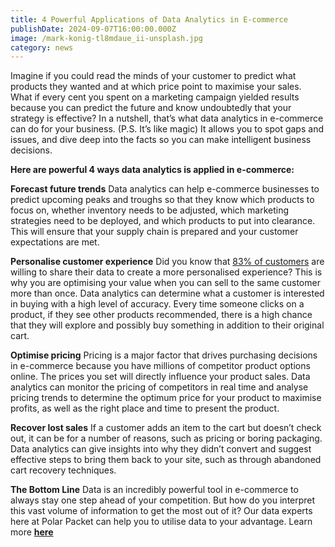 ```yaml
---
title: 4 Powerful Applications of Data Analytics in E-commerce
publishDate: 2024-09-07T16:00:00.000Z
image: /mark-konig-tl8mdaue_ii-unsplash.jpg
category: news
---
```


Imagine if you could read the minds of your customer to predict what products they wanted and at which price point to maximise your sales.
What if every cent you spent on a marketing campaign yielded results because you can predict the future and know undoubtedly that your strategy is effective?
In a nutshell, that’s what data analytics in e-commerce can do for your business. (P.S. It’s like magic)
It allows you to spot gaps and issues, and dive deep into the facts so you can make intelligent business decisions.

**Here are powerful 4 ways data analytics is applied in e-commerce:**

**Forecast future trends**
Data analytics can help e-commerce businesses to predict upcoming peaks and troughs so that they know which products to focus on, whether inventory needs to be adjusted, which marketing strategies need to be deployed, and which products to put into clearance.
This will ensure that your supply chain is prepared and your customer expectations are met.

**Personalise customer experience**
Did you know that [83% of customers](https://www.accenture.com/_acnmedia/PDF-77/Accenture-Pulse-Survey.pdf) are willing to share their data to create a more personalised experience? This is why you are optimising your value when you can sell to the same customer more than once.
Data analytics can determine what a customer is interested in buying with a high level of accuracy. Every time someone clicks on a product, if they see other products recommended, there is a high chance that they will explore and possibly buy something in addition to their original cart.

**Optimise pricing**
Pricing is a major factor that drives purchasing decisions in e-commerce because you have millions of competitor product options online. The prices you set will directly influence your product sales.
Data analytics can monitor the pricing of competitors in real time and analyse pricing trends to determine the optimum price for your product to maximise profits, as well as the right place and time to present the product.

**Recover lost sales**
If a customer adds an item to the cart but doesn’t check out, it can be for a number of reasons, such as pricing or boring packaging.
Data analytics can give insights into why they didn’t convert and suggest effective steps to bring them back to your site, such as through abandoned cart recovery techniques.

**The Bottom Line**
Data is an incredibly powerful tool in e-commerce to always stay one step ahead of your competition.
But how do you interpret this vast volume of information to get the most out of it?
Our data experts here at Polar Packet can help you to utilise data to your advantage. Learn more **[here](https://polarpacket.com/)**
